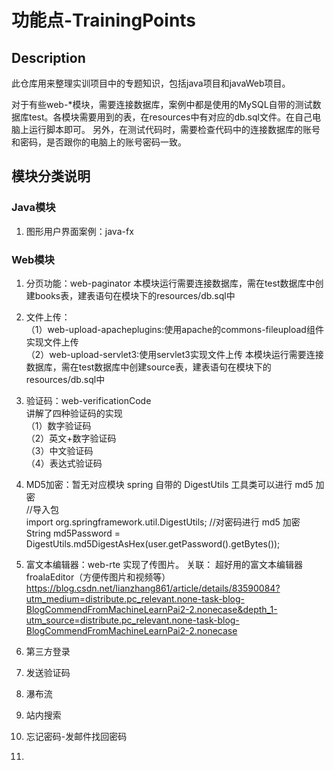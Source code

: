 # 功能点-TrainingPoints

## Description
此仓库用来整理实训项目中的专题知识，包括java项目和javaWeb项目。

对于有些web-*模块，需要连接数据库，案例中都是使用的MySQL自带的测试数据库test。各模块需要用到的表，在resources中有对应的db.sql文件。在自己电脑上运行脚本即可。
另外，在测试代码时，需要检查代码中的连接数据库的账号和密码，是否跟你的电脑上的账号密码一致。


## 模块分类说明
### Java模块
1.  图形用户界面案例：java-fx



### Web模块  
1.  分页功能：web-paginator
    本模块运行需要连接数据库，需在test数据库中创建books表，建表语句在模块下的resources/db.sql中
2.  文件上传：  
    （1）web-upload-apacheplugins:使用apache的commons-fileupload组件实现文件上传  
    （2）web-upload-servlet3:使用servlet3实现文件上传
        本模块运行需要连接数据库，需在test数据库中创建source表，建表语句在模块下的resources/db.sql中   
3.  验证码：web-verificationCode   
    讲解了四种验证码的实现    
    （1）数字验证码   
    （2）英文+数字验证码   
    （3）中文验证码   
    （4）表达式验证码   
4.  MD5加密：暂无对应模块
    spring 自带的 DigestUtils 工具类可以进行 md5 加密  
    //导入包  
    import org.springframework.util.DigestUtils;
    //对密码进行 md5 加密
    String md5Password = DigestUtils.md5DigestAsHex(user.getPassword().getBytes());
5.  富文本编辑器：web-rte
    实现了传图片。
    关联：
    超好用的富文本编辑器froalaEditor（方便传图片和视频等）
    https://blog.csdn.net/lianzhang861/article/details/83590084?utm_medium=distribute.pc_relevant.none-task-blog-BlogCommendFromMachineLearnPai2-2.nonecase&depth_1-utm_source=distribute.pc_relevant.none-task-blog-BlogCommendFromMachineLearnPai2-2.nonecase

6.  第三方登录
7.  发送验证码
8.  瀑布流
9.  站内搜索
10. 忘记密码-发邮件找回密码
11. 